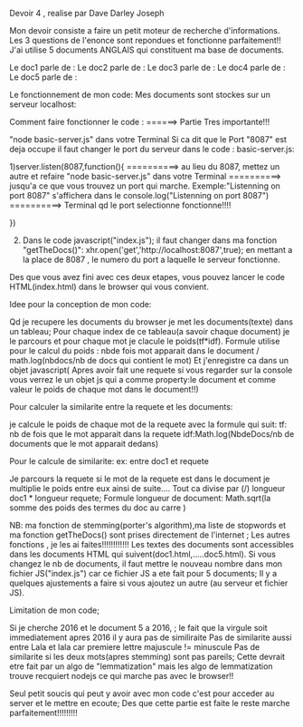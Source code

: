 Devoir 4 , realise par Dave Darley Joseph 

Mon devoir consiste a faire un petit moteur de recherche d'informations. Les 3 questions de l'enonce sont repondues et fonctionne 
parfaitement!! J'ai utilise 5 documents ANGLAIS qui constituent ma base de documents.

Le doc1 parle de :
Le doc2 parle de :
Le doc3 parle de :
Le doc4 parle de :
Le doc5 parle de :

Le fonctionnement de mon code:
Mes documents sont stockes sur un serveur localhost:

Comment faire fonctionner le code :   ======> Partie Tres importante!!!

"node basic-server.js" dans votre Terminal
Si ca dit que le Port "8087" est deja occupe il faut changer le port du serveur dans le code : basic-server.js:

1)server.listen(8087,function(){          ==========> au lieu du 8087, mettez un autre et refaire "node basic-server.js" dans votre Terminal
                                          ==========> jusqu'a ce que vous trouvez un port qui marche. Exemple:"Listenning on port 8087" s'affichera dans le 
   console.log("Listenning on port 8087") ==========> Terminal qd le port selectionne fonctionne!!!!
    
})

2) Dans le code javascript("index.js"); il faut changer dans ma fonction "getTheDocs()":
xhr.open('get','http://localhost:8087',true); en mettant a la place de 8087 , le numero du port a laquelle le serveur fonctionne.

Des que vous avez fini avec ces deux etapes, vous pouvez lancer le code HTML(index.html) dans le browser qui vous convient.



Idee pour la conception de mon code:

Qd je recupere les documents du browser je met les documents(texte) dans un tableau; Pour chaque index de ce tableau(a savoir chaque document)
je le parcours et pour chaque mot je clacule le poids(tf*idf).
Formule utilise pour le calcul du poids : nbde fois mot apparait dans le document / math.log(nbdocs/nb de docs qui contient le mot)
Et j'enregistre ca dans un objet javascript( Apres avoir fait une requete si vous regarder sur la console vous verrez le un
objet js qui a comme property:le document et comme valeur le poids de chaque mot dans le document!!)

Pour calculer la similarite entre la requete et les documents:

je calcule le poids de chaque mot de la requete avec la formule qui suit:
tf: nb de fois que le mot apparait dans la requete
idf:Math.log(NbdeDocs/nb de documents que le mot apparait dedans)

Pour le calcule de similarite:
ex: entre doc1 et requete

Je parcours la requete si le mot de la requete est dans le document je multiplie le poids entre eux ainsi de suite....
Tout ca divise par (/) longueur doc1 * longueur requete;
Formule longueur de document: Math.sqrt(la somme des poids des termes du doc au carre )




NB: ma fonction de stemming(porter's algorithm),ma liste de stopwords et ma fonction getTheDocs() sont prises directement de l'internet ; 
    Les autres fonctions , je les ai faites!!!!!!!!!!!!
    Les textes des documents sont accessibles dans les documents HTML qui suivent(doc1.html,.....doc5.html).
    Si vous changez le nb de documents, il faut mettre le nouveau nombre dans mon fichier JS("index.js") car ce fichier JS
    a ete fait pour 5 documents; Il y a quelques ajustements a faire si vous ajoutez un autre (au serveur et fichier JS). 


Limitation de mon code;

Si je cherche 2016 et le document 5 a 2016, ; le fait que la virgule soit immediatement apres 2016 il y aura pas de similiraite
Pas de similarite aussi entre Lala et lala car premiere lettre majuscule != minuscule
Pas de similarite si les deux mots(apres stemming) sont pas pareils;
Cette devrait etre fait par un algo de "lemmatization" mais les algo de lemmatization trouve recquiert nodejs ce qui marche pas
avec le browser!!



Seul petit soucis qui peut y avoir avec mon code c'est pour acceder au server et le mettre en ecoute; Des que cette partie est
faite le reste marche parfaitement!!!!!!!!!
